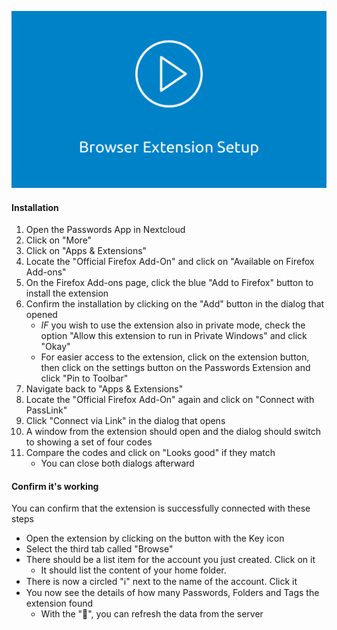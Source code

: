 [![How To: Setup for Firefox](../../_files/_previews/extension-setup.png)](../../_files/videos/firefox-extension-setup.mp4)

#### Installation
1. Open the Passwords App in Nextcloud
2. Click on "More"
3. Click on "Apps & Extensions"
4. Locate the "Official Firefox Add-On" and click on "Available on Firefox Add-ons"
5. On the Firefox Add-ons page, click the blue "Add to Firefox" button to install the extension
6. Confirm the installation by clicking on the "Add" button in the dialog that opened
    - _IF_ you wish to use the extension also in private mode, check the option "Allow this extension to run in Private Windows" and click "Okay"
    - For easier access to the extension, click on the extension button, then click on the settings button on the Passwords Extension and click "Pin to Toolbar"
7. Navigate back to "Apps & Extensions"
8. Locate the "Official Firefox Add-On" again and click on "Connect with PassLink"
9. Click "Connect via Link" in the dialog that opens
10. A window from the extension should open and the dialog should switch to showing a set of four codes
11. Compare the codes and click on "Looks good" if they match
    - You can close both dialogs afterward

#### Confirm it's working
You can confirm that the extension is successfully connected with these steps
- Open the extension by clicking on the button with the Key icon
- Select the third tab called "Browse"
- There should be a list item for the account you just created. Click on it
    - It should list the content of your home folder.
- There is now a circled "ℹ" next to the name of the account. Click it
- You now see the details of how many Passwords, Folders and Tags the extension found
    - With the "🔄", you can refresh the data from the server